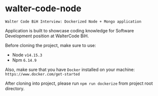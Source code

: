 # walter-code-node
`Walter Code BiH Interview: Dockerized Node + Mongo application` 

Application is built to showcase coding knowledge for Software Development
position at WalterCode BiH.

Before cloning the project, make sure to use:

 - Node `v14.15.3`
 - Npm `6.14.9`

Also, make sure that you have `Docker` installed on your machine: `https://www.docker.com/get-started`

After cloning into project, please run `npm run dockerize` from project root directory.
